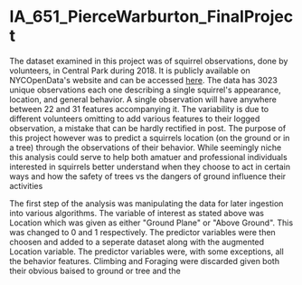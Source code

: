 # IA_651_PierceWarburton_FinalProject

The dataset examined in this project was of squirrel observations, done by volunteers, in Central Park during 2018. It is publicly available on NYCOpenData's website and can be accessed [here](https://data.cityofnewyork.us/Environment/2018-Central-Park-Squirrel-Census-Squirrel-Data/vfnx-vebw/about_data).
The data has 3023 unique observations each one describing a single squirrel's appearance, location, and general behavior. A single observation will have anywhere between 22 and 31 features accompanying it. The variability is due to different volunteers omitting to add various features to their logged observation, a mistake that can be hardly rectified in post. The purpose of this project however was to predict a squirrels location (on the ground or in a tree) through the observations of their behavior. While seemingly niche this analysis could serve to help both amatuer and professional individuals interested in squirrels better understand when they choose to act in certain ways and how the safety of trees vs the dangers of ground influence their activities 

The first step of the analysis was manipulating the data for later ingestion into various algorithms. The variable of interest as stated above was Location which was given as either "Ground Plane" or "Above Ground". This was changed to 0 and 1 respectively. The predictor variables were then choosen and added to a seperate dataset along with the augmented Location variable. The predictor variables were, with some exceptions, all the behavior features. Climbing and Foraging were discarded given both their obvious baised to ground or tree and the  
